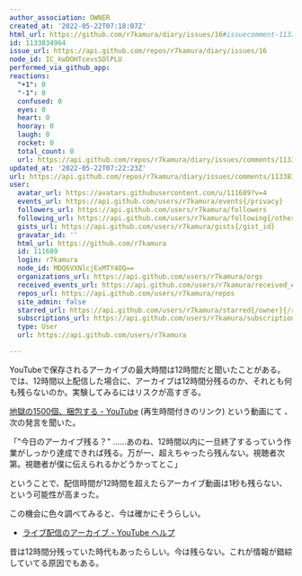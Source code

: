 ```yaml
---
author_association: OWNER
created_at: '2022-05-22T07:18:07Z'
html_url: https://github.com/r7kamura/diary/issues/16#issuecomment-1133834964
id: 1133834964
issue_url: https://api.github.com/repos/r7kamura/diary/issues/16
node_id: IC_kwDOHTcevs5DlPLU
performed_via_github_app: 
reactions:
  "+1": 0
  "-1": 0
  confused: 0
  eyes: 0
  heart: 0
  hooray: 0
  laugh: 0
  rocket: 0
  total_count: 0
  url: https://api.github.com/repos/r7kamura/diary/issues/comments/1133834964/reactions
updated_at: '2022-05-22T07:22:23Z'
url: https://api.github.com/repos/r7kamura/diary/issues/comments/1133834964
user:
  avatar_url: https://avatars.githubusercontent.com/u/111689?v=4
  events_url: https://api.github.com/users/r7kamura/events{/privacy}
  followers_url: https://api.github.com/users/r7kamura/followers
  following_url: https://api.github.com/users/r7kamura/following{/other_user}
  gists_url: https://api.github.com/users/r7kamura/gists{/gist_id}
  gravatar_id: ''
  html_url: https://github.com/r7kamura
  id: 111689
  login: r7kamura
  node_id: MDQ6VXNlcjExMTY4OQ==
  organizations_url: https://api.github.com/users/r7kamura/orgs
  received_events_url: https://api.github.com/users/r7kamura/received_events
  repos_url: https://api.github.com/users/r7kamura/repos
  site_admin: false
  starred_url: https://api.github.com/users/r7kamura/starred{/owner}{/repo}
  subscriptions_url: https://api.github.com/users/r7kamura/subscriptions
  type: User
  url: https://api.github.com/users/r7kamura

---
```

YouTubeで保存されるアーカイブの最大時間は12時間だと聞いたことがある。では、12時間以上配信した場合に、アーカイブは12時間分残るのか、それとも何も残らないのか。実験してみるにはリスクが高すぎる。

[地獄の1500個、梱包する - YouTube](https://youtu.be/TKepOSUGP1E?t=31454) (再生時間付きのリンク) という動画にて 、次の発言を聞いた。

「"今日のアーカイブ残る？" ……あのね、12時間以内に一旦終了するっていう作業がしっかり達成できれば残る。万が一、超えちゃったら残んない。視聴者次第。視聴者が僕に伝えられるかどうかってとこ」

ということで、配信時間が12時間を超えたらアーカイブ動画は1秒も残らない、という可能性が高まった。

この機会に色々調べてみると、今は確かにそうらしい。

- [ライブ配信のアーカイブ - YouTube ヘルプ](https://support.google.com/youtube/answer/6247592?hl=ja)

昔は12時間分残っていた時代もあったらしい。今は残らない。これが情報が錯綜していてる原因でもある。